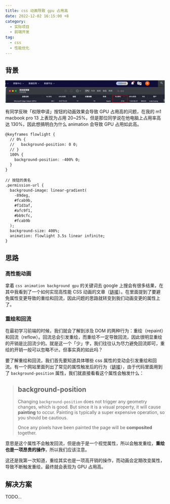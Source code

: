 ```yaml
---
title: css 动画导致 gpu 占用高
date: 2022-12-02 16:15:00 +8
category:
  - 实际项目
  - 前端开发
tag:
  - css
  - 性能优化
---
```


## 背景

![image-20221202141652806](./img/image-20221202141652806.png)

有同学反映「权限申请」按钮的动画效果会导致 GPU 占用高的问题，在我的 m1 macbook pro 13 上表现为占用 20~25%，但是那位同学说在他电脑上占用率高达 130%，因此想搞明白为什么 animation 会导致 GPU 占用如此高。

```less
@keyframes flowlight {
  // 0% {
  //   background-position: 0 0;
  // }
  100% {
    background-position: -400% 0;
  }
}

// 按钮的类名
.permission-url {
  background-image: linear-gradient(
    -89deg,
    #fcab9b,
    #f1d3af,
    #afc9f1,
    #bb9cfc,
    #fcab9b
  );
  background-size: 400%;
  animation: flowlight 3.5s linear infinite;
}
```

## 思路

### 高性能动画

拿着 `css animation background gpu` 的关键词去 google 上搜会有很多结果，在其中我看到了一个如何实现高性能 CSS 动画的文章（[链接](https://web.dev/animations-guide/#triggers)）。在里面提到了要避免属性变更导致的重绘和回流，因此问题的思路就转变到我们动画变更的属性上了。

### 重绘和回流

在最初学习前端的时候，我们就会了解到涉及 DOM 的两种行为：重绘（repaint）和回流（reflow）。回流总会引发重绘，而重绘不一定导致回流，因此很明显重绘的开销是比回流少的。就是这一个「少」字，我们往往认为尽力避免回流即可，重绘的开销一般可以忽略不计。但事实真的如此吗？

要了解重绘和回流，我们首先要知道具体哪些 css 属性的变动会引发重绘和回流。有一个网站里面列出了常见的属性触发后的行为（[链接](https://csstriggers.com/)），由于代码里面用到了 `background-position` 属性，我们就直接看看这个属性会触发什么：

> ## background-position
>
> Changing `background-position` does not trigger any geometry changes, which is good. But since it is a visual property, it will cause **painting** to occur. Painting is typically a super expensive operation, so you should be cautious.
>
> Once any pixels have been painted the page will be **composited** together.

意思是这个属性不会触发回流，但是由于是一个视觉属性，所以会触发重绘，**重绘也是一项昂贵的操作**，所以我们应该注意。

这还是我第一次知道，重绘其实也是一项高开销的操作，而动画会定期改变属性，导致不断触发重绘，最终就会表现为 GPU 占用高。

## 解决方案

TODO...
